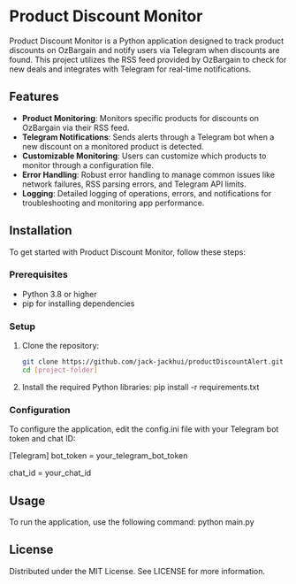 # Product Discount Monitor

Product Discount Monitor is a Python application designed to track product discounts on OzBargain and notify users via Telegram when discounts are found. 
This project utilizes the RSS feed provided by OzBargain to check for new deals and integrates with Telegram for real-time notifications.

## Features

- **Product Monitoring**: Monitors specific products for discounts on OzBargain via their RSS feed.
- **Telegram Notifications**: Sends alerts through a Telegram bot when a new discount on a monitored product is detected.
- **Customizable Monitoring**: Users can customize which products to monitor through a configuration file.
- **Error Handling**: Robust error handling to manage common issues like network failures, RSS parsing errors, and Telegram API limits.
- **Logging**: Detailed logging of operations, errors, and notifications for troubleshooting and monitoring app performance.

## Installation

To get started with Product Discount Monitor, follow these steps:

### Prerequisites

- Python 3.8 or higher
- pip for installing dependencies

### Setup

1. Clone the repository:
   ```bash
   git clone https://github.com/jack-jackhui/productDiscountAlert.git
   cd [project-folder]

2. Install the required Python libraries:
   pip install -r requirements.txt

### Configuration
To configure the application, edit the config.ini file with your Telegram bot token and chat ID:

[Telegram]
bot_token = your_telegram_bot_token

chat_id = your_chat_id

## Usage
To run the application, use the following command:
python main.py

## License
Distributed under the MIT License. See LICENSE for more information.

